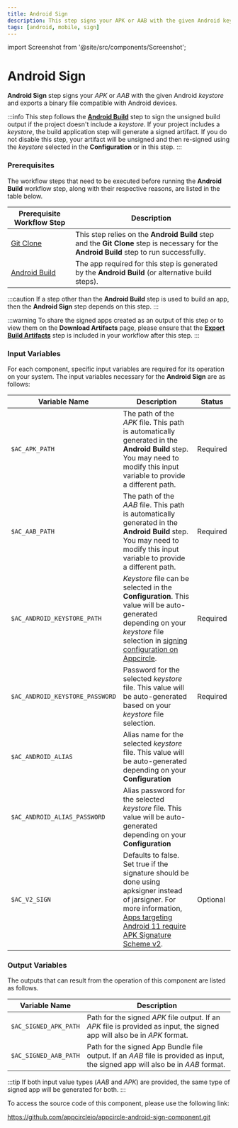 ```yaml
---
title: Android Sign
description: This step signs your APK or AAB with the given Android keystore and exports a binary file compatible with Android devices.
tags: [android, mobile, sign]
---
```


import Screenshot from '@site/src/components/Screenshot';

# Android Sign

**Android Sign** step signs your *APK* or *AAB* with the given Android *keystore* and exports a binary file compatible with Android devices.

:::info
This step follows the [**Android Build**](https://docs.appcircle.io/workflows/android-specific-workflow-steps#android-build) step to sign the unsigned build output if the project doesn't include a *keystore*. If your project includes a *keystore*, the build application step will generate a signed artifact. If you do not disable this step, your artifact will be unsigned and then re-signed using the *keystore* selected in the **Configuration** or in this step.
:::

### Prerequisites
The workflow steps that need to be executed before running the **Android Build** workflow step, along with their respective reasons, are listed in the table below.

| Prerequisite Workflow Step                      | Description                                     |
|-------------------------------------------------|-------------------------------------------------|
| [Git Clone](https://docs.appcircle.io/workflows/common-workflow-steps/#git-clone) | This step relies on the **Android Build** step and the **Git Clone** step is necessary for the **Android Build** step to run successfully. |
| [Android Build](https://docs.appcircle.io/workflows/android-specific-workflow-steps#android-build) | The app required for this step is generated by the **Android Build** (or alternative build steps). |

:::caution
If a step other than the **Android Build** step is used to build an app, then the **Android Sign** step depends on this step.
:::

<Screenshot url='https://cdn.appcircle.io/docs/assets/android-workflow-components-android-sign_0.png' alt="image1" />

:::warning
To share the signed apps created as an output of this step or to view them on the **Download Artifacts** page, please ensure that the [**Export Build Artifacts**](https://docs.appcircle.io/workflows/common-workflow-steps/#export-build-artifacts) step is included in your workflow after this step.
:::

### Input Variables
For each component, specific input variables are required for its operation on your system. The input variables necessary for the **Android Sign** are as follows:

<Screenshot url='https://cdn.appcircle.io/docs/assets/android-workflow-components-android-sign_1.png' alt="image1" />

| Variable Name               | Description                                  | Status |
|-----------------------------|----------------------------------------------|--------|
| `$AC_APK_PATH` | The path of the *APK* file. This path is automatically generated in the **Android Build** step. You may need to modify this input variable to provide a different path. | Required |
| `$AC_AAB_PATH` | The path of the *AAB* file. This path is automatically generated in the **Android Build** step. You may need to modify this input variable to provide a different path. | Required |
| `$AC_ANDROID_KEYSTORE_PATH` | *Keystore* file can be selected in the **Configuration**. This value will be auto-generated depending on your *keystore* file selection in [signing configuration on Appcircle](https://docs.appcircle.io/build/building-android-applications#signing). | Required |
| `$AC_ANDROID_KEYSTORE_PASSWORD` | Password for the selected *keystore* file. This value will be auto-generated based on your *keystore* file selection. | Required |
| `$AC_ANDROID_ALIAS` | Alias name for the selected *keystore* file. This value will be auto-generated depending on your **Configuration** |
| `$AC_ANDROID_ALIAS_PASSWORD` | Alias password for the selected *keystore* file. This value will be auto-generated depending on your **Configuration** |
| `$AC_V2_SIGN` | Defaults to false. Set true if the signature should be done using apksigner instead of jarsigner. For more information, [Apps targeting Android 11 require APK Signature Scheme v2](https://developer.android.com/about/versions/11/behavior-changes-11#minimum-signature-scheme). | Optional |

### Output Variables
The outputs that can result from the operation of this component are listed as follows.

<Screenshot url='https://cdn.appcircle.io/docs/assets/android-workflow-components-android-sign_2.png' alt="image2" />

| Variable Name          | Description                                 |
|------------------------|---------------------------------------------|
| `$AC_SIGNED_APK_PATH`  | Path for the signed *APK* file output. If an *APK* file is provided as input, the signed app will also be in *APK* format. |
| `$AC_SIGNED_AAB_PATH`  | Path for the signed App Bundle file output. If an *AAB* file is provided as input, the signed app will also be in *AAB* format. |

:::tip
If both input value types (*AAB* and *APK*) are provided, the same type of signed app will be generated for both.
:::

To access the source code of this component, please use the following link:

https://github.com/appcircleio/appcircle-android-sign-component.git
